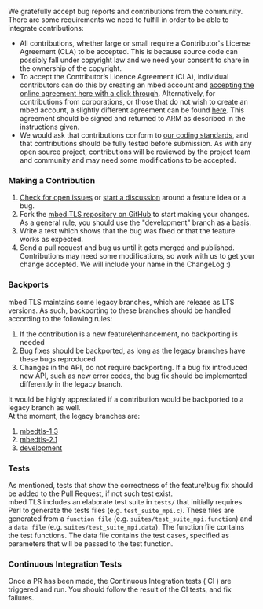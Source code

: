 We gratefully accept bug reports and contributions from the community. There are some requirements we need to fulfill in order to be able to integrate contributions:

- All contributions, whether large or small require a Contributor's License Agreement (CLA) to be accepted. This is because source code can possibly fall under copyright law and we need your consent to share in the ownership of the copyright.
- To accept the Contributor’s Licence Agreement (CLA), individual contributors can do this by creating an mbed account and [accepting the online agreement here with a click through](https://developer.mbed.org/contributor_agreement/). Alternatively, for contributions from corporations, or those that do not wish to create an mbed account, a slightly different agreement can be found [here](https://www.mbed.com/en/about-mbed/contributor-license-agreements/). This agreement should be signed and returned to ARM as described in the instructions given.
- We would ask that contributions conform to [our coding standards](https://tls.mbed.org/kb/development/mbedtls-coding-standards), and that contributions should be fully tested before submission.
As with any open source project, contributions will be reviewed by the project team and community and may need some modifications to be accepted.

### Making a Contribution

1. [Check for open issues](https://github.com/ARMmbed/mbedtls/issues) or [start a discussion](https://tls.mbed.org/discussions) around a feature idea or a bug.
2. Fork the [mbed TLS repository on GitHub](https://github.com/ARMmbed/mbedtls) to start making your changes. As a general rule, you should use the "development" branch as a basis.
3. Write a test which shows that the bug was fixed or that the feature works as expected.
4. Send a pull request and bug us until it gets merged and published. Contributions may need some modifications, so work with us to get your change accepted. We will include your name in the ChangeLog :)

### Backports

mbed TLS maintains some legacy branches, which are release as LTS versions. As such, backporting to these branches should be handled according to the following rules:
  
1. If the contribution is a new feature\enhancement, no backporting is needed
2. Bug fixes should be backported, as long as the legacy branches have these bugs reproduced
3. Changes in the API, do not require backporting. If a bug fix introduced new API, such as new error codes, the bug fix should be implemented differently in the legacy branch.

It would be highly appreciated if a contribution would be backported to a legacy branch as well.  
At the moment, the legacy branches are:
  
1. [mbedtls-1.3](https://github.com/ARMmbed/mbedtls/tree/mbedtls-1.3)  
2. [mbedtls-2.1](https://github.com/ARMmbed/mbedtls/tree/mbedtls-2.1)  
3. [development](https://github.com/ARMmbed/mbedtls/tree/development)  

### Tests

As mentioned, tests that show the correctness of the feature\bug fix should be added to the Pull Request, if not such test exist.  
mbed TLS includes an elaborate test suite in `tests/` that initially requires Perl to generate the tests files (e.g. `test_suite_mpi.c`). These files are generated from a `function file` (e.g. `suites/test_suite_mpi.function`) and a `data file` (e.g. `suites/test_suite_mpi.data`). The function file contains the test functions. The data file contains the test cases, specified as parameters that will be passed to the test function.

### Continuous Integration Tests

Once a PR has been made, the Continuous Integration tests ( CI ) are triggered and run. You should follow the result of the CI tests, and fix failures.  


 